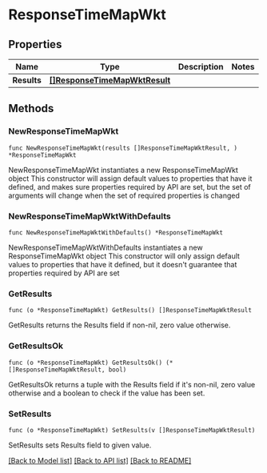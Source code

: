 # ResponseTimeMapWkt

## Properties

Name | Type | Description | Notes
------------ | ------------- | ------------- | -------------
**Results** | [**[]ResponseTimeMapWktResult**](ResponseTimeMapWktResult.md) |  | 

## Methods

### NewResponseTimeMapWkt

`func NewResponseTimeMapWkt(results []ResponseTimeMapWktResult, ) *ResponseTimeMapWkt`

NewResponseTimeMapWkt instantiates a new ResponseTimeMapWkt object
This constructor will assign default values to properties that have it defined,
and makes sure properties required by API are set, but the set of arguments
will change when the set of required properties is changed

### NewResponseTimeMapWktWithDefaults

`func NewResponseTimeMapWktWithDefaults() *ResponseTimeMapWkt`

NewResponseTimeMapWktWithDefaults instantiates a new ResponseTimeMapWkt object
This constructor will only assign default values to properties that have it defined,
but it doesn't guarantee that properties required by API are set

### GetResults

`func (o *ResponseTimeMapWkt) GetResults() []ResponseTimeMapWktResult`

GetResults returns the Results field if non-nil, zero value otherwise.

### GetResultsOk

`func (o *ResponseTimeMapWkt) GetResultsOk() (*[]ResponseTimeMapWktResult, bool)`

GetResultsOk returns a tuple with the Results field if it's non-nil, zero value otherwise
and a boolean to check if the value has been set.

### SetResults

`func (o *ResponseTimeMapWkt) SetResults(v []ResponseTimeMapWktResult)`

SetResults sets Results field to given value.



[[Back to Model list]](../README.md#documentation-for-models) [[Back to API list]](../README.md#documentation-for-api-endpoints) [[Back to README]](../README.md)


